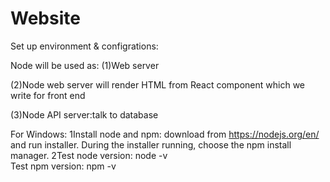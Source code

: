 # Website
Set up environment & configrations:


Node will be used as:
(1)Web server

(2)Node web server will render HTML from React component which we write for front end

(3)Node API server:talk to database


For Windows:
1Install node and npm: download from https://nodejs.org/en/ and run installer. During the installer running, choose the npm install manager.
2Test node version: node -v  
 Test npm version: npm -v
 
